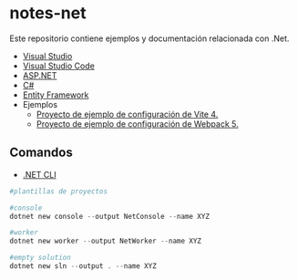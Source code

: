 # notes-net

Este repositorio contiene ejemplos y documentación relacionada con .Net.

- [Visual Studio](./vs/README.md)
- [Visual Studio Code](./vsc/README.md)
- [ASP.NET](./aspnet/README.md)
- [C#](./csharp/README.md)
- [Entity Framework](./ef/README.md)
- Ejemplos
  - [Proyecto de ejemplo de configuración de Vite 4.](./example-vite-js/README.md)
  - [Proyecto de ejemplo de configuración de Webpack 5.](./example-webpack-js/README.md)

## Comandos

- [.NET CLI](https://learn.microsoft.com/en-us/dotnet/core/tools/)

```powershell
#plantillas de proyectos

#console
dotnet new console --output NetConsole --name XYZ

#worker
dotnet new worker --output NetWorker --name XYZ

#empty solution
dotnet new sln --output . --name XYZ
```
